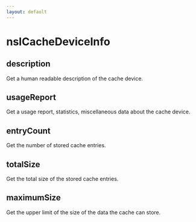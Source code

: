 ```yaml
---
layout: default
---
```


# nsICacheDeviceInfo #

## description ##

Get a human readable description of the cache device.


## usageReport ##

Get a usage report, statistics, miscellaneous data about
the cache device.


## entryCount ##

Get the number of stored cache entries.


## totalSize ##

Get the total size of the stored cache entries.


## maximumSize ##

Get the upper limit of the size of the data the cache can store.

